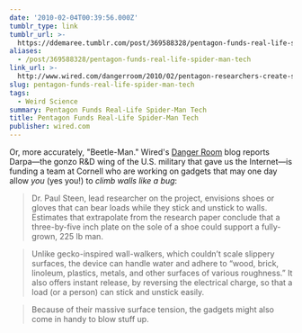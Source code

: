 ```yaml
---
date: '2010-02-04T00:39:56.000Z'
tumblr_type: link
tumblr_url: >-
  https://ddemaree.tumblr.com/post/369588328/pentagon-funds-real-life-spider-man-tech
aliases:
  - /post/369588328/pentagon-funds-real-life-spider-man-tech
link_url: >-
  http://www.wired.com/dangerroom/2010/02/pentagon-researchers-create-spider-man-gadgetry-for-real-life-wall-crawlers/
slug: pentagon-funds-real-life-spider-man-tech
tags:
  - Weird Science
summary: Pentagon Funds Real-Life Spider-Man Tech
title: Pentagon Funds Real-Life Spider-Man Tech
publisher: wired.com
---
```


Or, more accurately, "Beetle-Man." Wired's [Danger Room][wdr] blog reports Darpa—the gonzo R&D wing of the U.S. military that gave us the Internet—is funding a team at Cornell who are working on gadgets that may one day allow _you_ (yes you!) to _climb walls like a bug_:

> Dr. Paul Steen, lead researcher on the project, envisions shoes or gloves that can bear loads while they stick and unstick to walls. Estimates that extrapolate from the research paper conclude that a three-by-five inch plate on the sole of a shoe could support a fully-grown, 225 lb man.

> Unlike gecko-inspired wall-walkers, which couldn’t scale slippery surfaces, the device can handle water and adhere to “wood, brick, linoleum, plastics, metals, and other surfaces of various roughness.” It also offers instant release, by reversing the electrical charge, so that a load (or a person) can stick and unstick easily.

> Because of their massive surface tension, the gadgets might also come in handy to blow stuff up.

[wdr]:http://www.wired.com/dangerroom/
